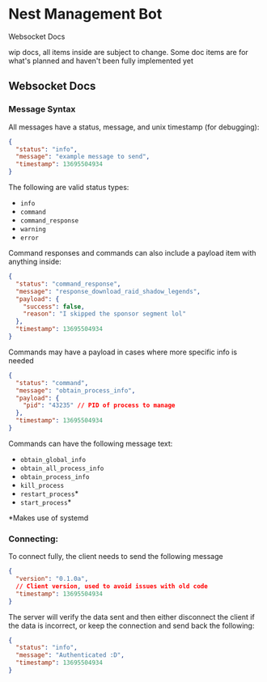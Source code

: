 # Nest Management Bot
Websocket Docs

wip docs, all items inside are subject to change. Some doc items are for what's planned and haven't been fully implemented yet


## Websocket Docs
### Message Syntax
All messages have a status, message, and unix timestamp (for debugging):
```json
{
  "status": "info",
  "message": "example message to send",
  "timestamp": 13695504934
}
```

The following are valid status types:
- `info`
- `command`
- `command_response`
- `warning`
- `error`

Command responses and commands can also include a payload item with anything inside:
```json
{
  "status": "command_response",
  "message": "response_download_raid_shadow_legends",
  "payload": {
    "success": false,
    "reason": "I skipped the sponsor segment lol"
  },
  "timestamp": 13695504934
}
```
Commands may have a payload in cases where more specific info is needed
```json
{
  "status": "command",
  "message": "obtain_process_info",
  "payload": {
    "pid": "43235" // PID of process to manage
  },
  "timestamp": 13695504934
}
```

Commands can have the following message text:
- `obtain_global_info`
- `obtain_all_process_info`
- `obtain_process_info`
- `kill_process`
- `restart_process`*
- `start_process`*

*Makes use of systemd

### Connecting:
To connect fully, the client needs to send the following message
```json
{
  "version": "0.1.0a",
  // Client version, used to avoid issues with old code
  "timestamp": 13695504934
}
```

The server will verify the data sent and then either disconnect the client if the data is incorrect, or keep the connection and send back the following:
```json
{
  "status": "info",
  "message": "Authenticated :D",
  "timestamp": 13695504934
}
```